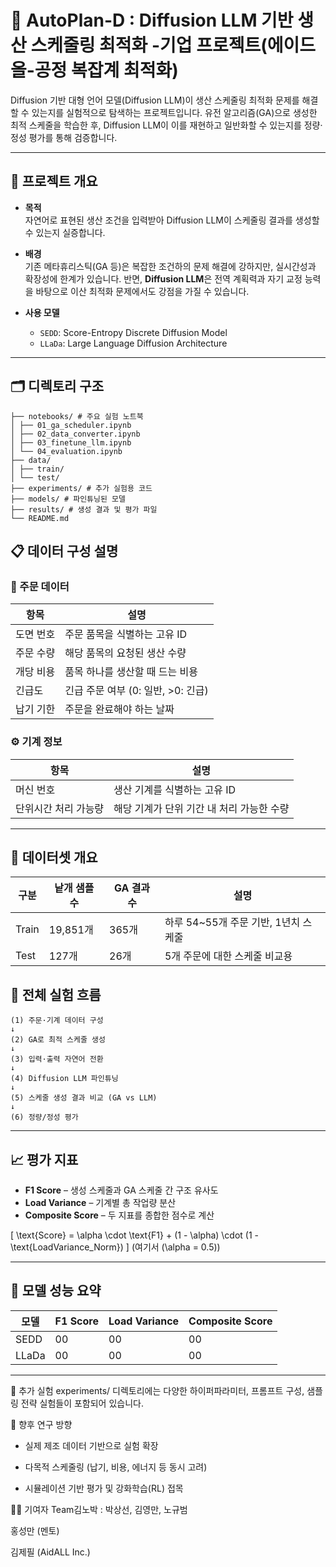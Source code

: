 # 🧠 AutoPlan-D : Diffusion LLM 기반 생산 스케줄링 최적화 -기업 프로젝트(에이드올-공정 복잡계 최적화)

 Diffusion 기반 대형 언어 모델(Diffusion LLM)이 생산 스케줄링 최적화 문제를 해결할 수 있는지를 실험적으로 탐색하는 프로젝트입니다. 유전 알고리즘(GA)으로 생성한 최적 스케줄을 학습한 후, Diffusion LLM이 이를 재현하고 일반화할 수 있는지를 정량·정성 평가를 통해 검증합니다.

---

## 📌 프로젝트 개요

- **목적**  
  자연어로 표현된 생산 조건을 입력받아 Diffusion LLM이 스케줄링 결과를 생성할 수 있는지 실증합니다.

- **배경**  
  기존 메타휴리스틱(GA 등)은 복잡한 조건하의 문제 해결에 강하지만, 실시간성과 확장성에 한계가 있습니다. 반면, **Diffusion LLM**은 전역 계획력과 자기 교정 능력을 바탕으로 이산 최적화 문제에서도 강점을 가질 수 있습니다.

- **사용 모델**  
  - `SEDD`: Score-Entropy Discrete Diffusion Model  
  - `LLaDa`: Large Language Diffusion Architecture

---

## 🗂️ 디렉토리 구조

```
├── notebooks/ # 주요 실험 노트북
│ ├── 01_ga_scheduler.ipynb
│ ├── 02_data_converter.ipynb
│ ├── 03_finetune_llm.ipynb
│ └── 04_evaluation.ipynb
├── data/
│ ├── train/
│ └── test/
├── experiments/ # 추가 실험용 코드
├── models/ # 파인튜닝된 모델
├── results/ # 생성 결과 및 평가 파일
└── README.md
```

## 📋 데이터 구성 설명

### 🧪 주문 데이터

| 항목       | 설명                                 |
|------------|--------------------------------------|
| 도면 번호  | 주문 품목을 식별하는 고유 ID         |
| 주문 수량  | 해당 품목의 요청된 생산 수량         |
| 개당 비용  | 품목 하나를 생산할 때 드는 비용      |
| 긴급도     | 긴급 주문 여부 (0: 일반, >0: 긴급)  |
| 납기 기한  | 주문을 완료해야 하는 날짜            |

### ⚙️ 기계 정보

| 항목                | 설명                                |
|---------------------|-------------------------------------|
| 머신 번호           | 생산 기계를 식별하는 고유 ID        |
| 단위시간 처리 가능량 | 해당 기계가 단위 기간 내 처리 가능한 수량 |

---

## 🧪 데이터셋 개요

| 구분     | 낱개 샘플 수 | GA 결과 수 | 설명 |
|----------|--------------|-------------|------|
| Train    | 19,851개     | 365개       | 하루 54~55개 주문 기반, 1년치 스케줄 |
| Test     | 127개        | 26개        | 5개 주문에 대한 스케줄 비교용 |



## 🔁 전체 실험 흐름
```
(1) 주문·기계 데이터 구성
↓
(2) GA로 최적 스케줄 생성
↓
(3) 입력·출력 자연어 전환
↓
(4) Diffusion LLM 파인튜닝
↓
(5) 스케줄 생성 결과 비교 (GA vs LLM)
↓
(6) 정량/정성 평가
```


---

## 📈 평가 지표

- **F1 Score** – 생성 스케줄과 GA 스케줄 간 구조 유사도  
- **Load Variance** – 기계별 총 작업량 분산  
- **Composite Score** – 두 지표를 종합한 점수로 계산  

\[
\text{Score} = \alpha \cdot \text{F1} + (1 - \alpha) \cdot (1 - \text{LoadVariance\_Norm})
\]
(여기서 \(\alpha = 0.5\))

---

## 🧠 모델 성능 요약

| 모델   | F1 Score | Load Variance | Composite Score |
|--------|----------|----------------|------------------|
| SEDD   | 00    | 00          | 00            |
| LLaDa  | 00| 00        | 00        |

---


🧪 추가 실험
experiments/ 디렉토리에는 다양한 하이퍼파라미터, 프롬프트 구성, 샘플링 전략 실험들이 포함되어 있습니다.  
  


🔭 향후 연구 방향
- 실제 제조 데이터 기반으로 실험 확장

- 다목적 스케줄링 (납기, 비용, 에너지 등 동시 고려)

- 시뮬레이션 기반 평가 및 강화학습(RL) 접목
  
👨‍💻 기여자
Team김노박 : 박상선, 김영만, 노규범

홍성만 (멘토)

김제필 (AidALL Inc.)
